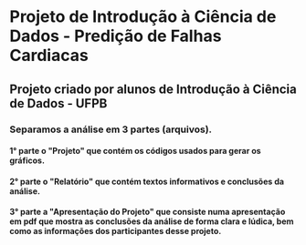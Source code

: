 # Projeto de Introdução à Ciência de Dados - Predição de Falhas Cardiacas
## Projeto criado por alunos de Introdução à Ciência de Dados - UFPB

### Separamos a análise em 3 partes (arquivos).

#### 1° parte o "Projeto" que contém os códigos usados para gerar os gráficos.
#### 2° parte o "Relatório" que contém textos informativos e conclusões da análise.
#### 3° parte a "Apresentação do Projeto" que consiste numa apresentação em pdf que mostra as conclusões da análise de forma clara e lúdica, bem como as informações dos participantes desse projeto.
